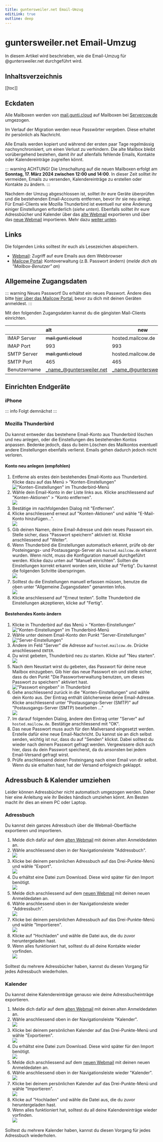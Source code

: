 ```yaml
---
title: guntersweiler.net Email-Umzug
editLink: true
outline: deep
---
```


# guntersweiler.net Email-Umzug

In diesem Artikel wird beschrieben, wie die Email-Umzug für @guntersweiler.net durchgeführt wird.

## Inhaltsverzeichnis

[[toc]]

## Eckdaten

Alle Mailboxen werden von [mail.gunti.cloud][gunticloud] auf Mailboxen bei [Servercow.de][servercow] umgezogen.

Im Verlauf der Migration werden neue Passwörter vergeben. Diese erhaltet ihr persönlich als Nachricht.

Alle Emails werden kopiert und während der ersten paar Tage regelmässig nachsynchronisiert, um einen Verlust zu verhindern. Die alte Mailbox bleibt vorübergehend bestehen, damit ihr auf allenfalls fehlende Emails, Kontakte oder Kalendereinträge zugreifen könnt.

::: warning ACHTUNG!
Die Umschaltung auf die neuen Mailboxen erfolgt am **Sonntag, 17. März 2024 zwischen 12:00 und 14:00**. In dieser Zeit solltet ihr vermeiden, Emails zu versenden, Kalendereinträge zu erstellen oder Kontakte zu ändern.
:::

Nachdem der Umzug abgeschlossen ist, solltet ihr eure Geräte überprüfen und die bestehenden Email-Accounts entfernen, bevor ihr sie neu anlegt. Für Email-Clients wie Mozilla Thunderbird ist eventuell nur eine Änderung einiger Einstellungen erforderlich (_siehe unten_). Ebenfalls solltet ihr eure Adressbücher und Kalender über das [alte Webmail][gunticloud-webmail] exportieren und über das [neue Webmail][servercow-webmail] importieren. Mehr dazu [weiter unten](#adressbuch-kalender-umziehen).

## Links

Die folgenden Links solltest ihr euch als Lesezeichen abspeichern.

- [Webmail][servercow-webmail]: Zugriff auf eure Emails aus dem Webbrowser
- [Mailcow Portal][servercow-portal]: Kontoverwaltung (z.B. Passwort ändern) (_melde dich als "Mailbox-Benutzer" an_)

## Allgemeine Zugangsdaten

::: warning Neues Passwort!
Du erhältst ein neues Passwort. Ändere dies bitte [hier über das Mailcow Portal][servercow-portal], bevor zu dich mit deinen Geräten anmeldest.
:::

Mit den folgenden Zugangsdaten kannst du die gängisten Mail-Clients einrichten.

|               | alt                      | new                      |
| ------------- | :----------------------  | ------------------------ |
| IMAP Server   | ~~mail.gunti.cloud~~     | hosted.mailcow.de        |
| IMAP Port     | 993                      | 993                      |
| SMTP Server   | ~~mail.gunti.cloud~~     | hosted.mailcow.de        |
| SMTP Port     | 465                      | 465                      |
| Benutzername  | _name_@guntersweiler.net | _name_@guntersweiler.net |

## Einrichten Endgeräte

### iPhone

::: info Folgt demnächst
:::

### Mozilla Thunderbird

Du kannst entweder das bestehene Email-Konto aus Thunderbird löschen und neu anlegen, oder die Einstellungen des bestehenden Kontos anpassen. Bedenke jedoch, dass du beim Löschen des Mailkontos eventuell andere Einstellungen ebenfalls verlierst. Emails gehen dadurch jedoch nicht verloren.

#### Konto neu anlegen (empfohlen)

1. Entferne als erstes dein bestehendes Email-Konto aus Thunderbird. Klicke dazu auf das Menü > "Konten-Einstellungen"<br>!["Konten-Einstellungen" im Thunderbird-Menü](/public/gnm-assets/thunderbird/edit-1.png)
2. Wähle dein Email-Konto in der Liste links aus. Klicke anschliessend auf "Konten-Aktionen" > "Konto entfernen".<br>![](/public/gnm-assets/thunderbird/delete-1.png)
3. Bestätige im nachfolgenden Dialog mit "Entfernen".
4. Klicke anschliessend erneut auf "Konten-Aktionen" und wähle "E-Mail-Konto hinzufügen...".<br>![](/public/gnm-assets/thunderbird/add-1.png)
5. Gib deinen Namen, deine Email-Adresse und dein neues Passwort ein. Stelle sicher, dass "Passwort speichern" aktiviert ist. Klicke anschliessend auf "Weiter".
6. Wenn Thunderbird die Einstellungen automatisch erkennt, prüfe ob der Posteingangs- und Postausgangs-Server als `hosted.mailcow.de` erkannt wurden. Wenn nicht, muss die Konfiguration manuell durchgeführt werden. Klicke dazu unten auf "Manuell einrichten". Sollten die Einstellungen korrekt erkannt worden sein, klicke auf "Fertig". Du kannst die folgenden Schritte überspringen.<br>![](/public/gnm-assets/thunderbird/add-2.png)
7. Solltest du die Einstellungen manuell erfassen müssen, benutze die oben unter "Allgemeine Zugangsdaten" genannten Infos.<br>![](/public/gnm-assets/thunderbird/add-3.png)
8. Klicke anschliessend auf "Erneut testen". Sollte Thunderbird die Einstellungen akzeptieren, klicke auf "Fertig".

#### Bestehendes Konto ändern

1. Klicke in Thunderbird auf das Menü > "Konten-Einstellungen"<br>!["Konten-Einstellungen" im Thunderbird-Menü](/public/gnm-assets/thunderbird/edit-1.png)
2. Wähle unter deinem Email-Konto den Punkt "Server-Einstellungen"<br>!["Server-Einstellungen"](/public/gnm-assets/thunderbird/edit-2.png)
3. Ändere im Feld "Server" die Adresse auf `hosted.mailcow.de`. Drücke anschliessend `ENTER`.
4. Du wirst gebeten, Thunderbird neu zu starten. Klicke auf "Neu starten".<br>![](/public/gnm-assets/thunderbird/edit-3.png)
5. Nach dem Neustart wirst du gebeten, das Passwort für deine neue Mailbox einzugeben. Gib hier das neue Passwort ein und stelle sicher, dass du den Punkt "Die Passwortverwaltung benutzen, um dieses Passwort zu speichern" aktiviert hast.<br>!["Passwort eingeben" in Thunderbird](/public/gnm-assets/thunderbird/edit-4.png)
6. Gehe anschliessend zurück in die "Konten-Einstellungen" und wähle dein Konto aus. Der Eintrag enthält üblicherweise deine Email-Adresse. Klicke anschliessend unter "Postausgangs-Server (SMTP)" auf "Postausgangs-Server (SMTP) bearbeiten ..."<br>![](/public/gnm-assets/thunderbird/edit-5.png)
7. Im darauf folgenden Dialog, ändere den Eintrag unter "Server" auf `hosted.mailcow.de`. Bestätige anschliessend mit "OK".
8. Das neue Passwort muss auch für den Mailversand eingesetzt werden. Erstelle dafür eine neue Email-Nachricht. Du kannst sie an dich selbst senden, wichtig ist nur, dass du auf "Senden" klickst. Dabei solltest du wieder nach deinem Passwort gefragt werden. Vergewissere dich auch hier, dass du dein Passwort speicherst, da du ansonsten bei jedem Email-Versand gefragt wirst.
9. Prüfe anschliessend deinen Posteingang nach einer Email von dir selbst. Wenn du sie erhalten hast, hat der Versand erfolgreich geklappt.

## Adressbuch & Kalender umziehen

Leider können Adressbücher nicht automatisch umgezogen werden. Daher hier eine Anleitung wie ihr Beides händisch umziehen könnt. Am Besten macht ihr dies an einem PC oder Laptop.

### Adressbuch

Du kannst dein ganzes Adressbuch über die Webmail-Oberfläche exportieren und importieren.

1. Melde dich dafür auf dem [alten Webmail][gunticloud-webmail] mit deinen alten Anmeldedaten an.
2. Wähle anschliessend oben in der Navigationsleiste "Addressbuch".<br>![](/public/gnm-assets/addressbook/export-ldif-1.png)
3. Klicke bei deinem persönlichen Adressbuch auf das Drei-Punkte-Menü und wähle "Export".<br>![](/public/gnm-assets/addressbook/export-ldif-2.png)
4. Du erhältst eine Datei zum Download. Diese wird später für den Import benötigt.<br>![](/public/gnm-assets/addressbook/export-ldif-3.png)
5. Melde dich anschliessend auf dem [neuen Webmail][servercow-webmail] mit deinen neuen Anmeldedaten an.
6. Wähle anschliessend oben in der Navigationsleiste wieder "Addressbuch".<br>![](/public/gnm-assets/addressbook/export-ldif-1.png)
7. Klicke bei deinem persönlichen Adressbuch auf das Drei-Punkte-Menü und wähle "Importieren".<br>![](/public/gnm-assets/addressbook/import-ldif-1.png)
8. Klicke auf "Hochladen" und wähle die Datei aus, die du zuvor heruntergeladen hast.
9. Wenn alles funktioniert hat, solltest du all deine Kontakte wieder vorfinden.<br>![](/public/gnm-assets/addressbook/import-ldif-2.png)

Solltest du mehrere Adressbücher haben, kannst du diesen Vorgang für jedes Adressbuch wiederholen.

### Kalender

Du kannst deine Kalendereinträge genauso wie deine Adressbucheinträge exportieren.

1. Melde dich dafür auf dem [alten Webmail][gunticloud-webmail] mit deinen alten Anmeldedaten an.
2. Wähle anschliessend oben in der Navigationsleiste "Kalender".<br>![](/public/gnm-assets/calendar/export-ical-1.png)
3. Klicke bei deinem persönlichen Kalender auf das Drei-Punkte-Menü und wähle "Exportieren".<br>![](/public/gnm-assets/calendar/export-ical-2.png)
4. Du erhältst eine Datei zum Download. Diese wird später für den Import benötigt.<br>![](/public/gnm-assets/calendar/export-ical-3.png)
5. Melde dich anschliessend auf dem [neuen Webmail][servercow-webmail] mit deinen neuen Anmeldedaten an.
6. Wähle anschliessend oben in der Navigationsleiste wieder "Kalender".<br>![](/public/gnm-assets/calendar/export-ical-1.png)
7. Klicke bei deinem persönlichen Kalender auf das Drei-Punkte-Menü und wähle "Importieren".<br>![](/public/gnm-assets/calendar/import-ical-1.png)
8. Klicke auf "Hochladen" und wähle die Datei aus, die du zuvor heruntergeladen hast.
9. Wenn alles funktioniert hat, solltest du all deine Kalendereinträge wieder vorfinden.<br>![](/public/gnm-assets/calendar/import-ical-2.png)

Solltest du mehrere Kalender haben, kannst du diesen Vorgang für jedes Adressbuch wiederholen.

[gunticloud]: https://mail.gunti.cloud
[gunticloud-webmail]: https://mail.gunti.cloud/SOGo/
[servercow]: https://servercow.de
[servercow-webmail]: https://hosted.mailcow.de/SOGo/
[servercow-portal]: https://hosted.mailcow.de/
